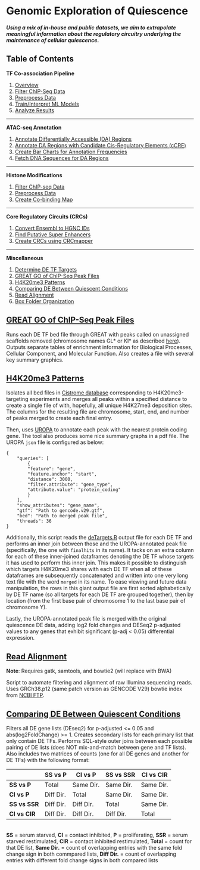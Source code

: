 # **Genomic Exploration of Quiescence**
_**Using a mix of in-house and public datasets, we aim to extrapolate meaningful information about the regulatory circuitry underlying the maintenance of cellular quiescence.**_

## **Table of Contents**

**TF Co-association Pipeline**
1. [Overview](tfchip/Poster.pdf)
1. [Filter ChIP-Seq Data](tfchip/info.md#filter-chip-seq-data)
1. [Preprocess Data](tfchip/info.md#preprocess-data)
1. [Train/Interpret ML Models](tfchip/info.md#train/interpret-ml-models)
1. [Analyze Results](tfchip/analyze/info.md)

---

**ATAC-seq Annotation**
1. [Annotate Differentially Accessible (DA) Regions](atac/info.md#annotate-da-regions)
1. [Annotate DA Regions with Candidate Cis-Regulatory Elements (cCRE)](atac/info.md#Compare-with-cCRE-databases)
1. [Create Bar Charts for Annotation Frequencies](atac/info.md#create-bar-charts-for-annotations)
1. [Fetch DNA Sequences for DA Regions](atac/info.md#fetch-reference-sequences)

---

**Histone Modifications**
1. [Filter ChIP-seq Data](hmchip/info.md#filter-chip-seq-data)
1. [Preprocess Data](hmchip/info.md#preprocess-data)
1. [Create Co-binding Map](hmchip/info.md#create-co-binding-map)

---

**Core Regulatory Circuits (CRCs)**
1. [Convert Ensembl to HGNC IDs](CRC/info.md#convert-ensembl-to-hgnc-ids)
1. [Find Putative Super Enhancers](CRC/info.md#find-putative-super-enhancers)
1. [Create CRCs using CRCmapper](CRC/info.md#create-crcs-using-crcmapper)

---

**Miscellaneous**
1. [Determine DE TF Targets](beta/info.md)
1. [GREAT GO of ChIP-Seq Peak Files](#great-go-of-chip-seq-peak-files)
1. [H4K20me3 Patterns](#h4k20me3-patterns)
1. [Comparing DE Between Quiescent Conditions](#comparing-DE-between-quiescent-conditions)
1. [Read Alignment](#read-alignment)
1. [Box Folder Organization](box.md)

## [GREAT GO of ChIP-Seq Peak Files](greatBatch.R)

Runs each DE TF bed file through GREAT with peaks called on unassigned scaffolds removed (chromosome names GL* or KI* as described [here](https://github.com/dpryan79/ChromosomeMappings/blob/master/GRCh38_ensembl2UCSC.txt)). Outputs separate tables of enrichment information for Biological Processes, Cellular Component, and Molecular Function. Also creates a file with several key summary graphics.

## [H4K20me3 Patterns](H4K20me3.py)

Isolates all bed files in [Cistrome database](http://cistrome.org/db/#/) corresponding to H4K20me3-targeting experiments and merges all peaks within a specified distance to create a single file of with, hopefully, all unique H4K27me3 deposition sites. The columns for the resulting file are chromosome, start, end, and number of peaks merged to create each final entry.

Then, uses [UROPA](https://www.nature.com/articles/s41598-017-02464-y#Sec2) to annotate each peak with the nearest protein coding gene. The tool also produces some nice summary graphs in a pdf file. The UROPA `json` file is configured as below:

    {
        "queries": [
            {
            "feature": "gene",
            "feature.anchor": "start",
            "distance": 3000,
            "filter.attribute": "gene_type",
            "attribute.value": "protein_coding"
            }
        ],
        "show_attributes": "gene_name",
        "gtf": "Path to gencode.v29.gtf",
        "bed": "Path to merged peak file",
        "threads": 36
    }

Additionally, this script reads the [deTargets.R](#detargetsR) output file for each DE TF and performs an inner join between those and the UROPA-annotated peak file (specifically, the one with `finalhits` in its name). It tacks on an extra column for each of these inner-joined dataframes denoting the DE TF whose targets it has used to perform this inner join. This makes it possible to distinguish which targets H4K20me3 shares with each DE TF when all of these dataframes are subsequently concatenated and written into one very long text file with the word `merged` in its name. To ease viewing and future data manipulation, the rows in this giant output file are first sorted alphabetically by DE TF name (so all targets for each DE TF are grouped together), then by location (from the first base pair of chromosome 1 to the last base pair of chromosome Y).

Lastly, the UROPA-annotated peak file is merged with the original quiescence DE data, adding log2 fold changes and DESeq2 p-adjusted values to any genes that exhibit significant (p-adj < 0.05) differential expression.

## [Read Alignment](readmap.sh)

**Note**: Requires gatk, samtools, and bowtie2 (will replace with BWA)

Script to automate filtering and alignment of raw Illumina sequencing reads. Uses GRCh38.p12 (same patch version as GENCODE V29) bowtie index from [NCBI FTP](https://ftp.ncbi.nlm.nih.gov/genomes/all/GCA/000/001/405/GCA_000001405.27_GRCh38.p12/GRCh38_major_release_seqs_for_alignment_pipelines/).

## [Comparing DE Between Quiescent Conditions](newCond.py)
Filters all DE gene lists (DEseq2) for p-adjusted <= 0.05 and abs(log2FoldChange) >= 1. Creates secondary lists for each primary list that only contain DE TFs. Performs SQL-style outer joins between each possible pairing of DE lists (does NOT mix-and-match between gene and TF lists). Also includes two matrices of counts (one for all DE genes and another for DE TFs) with the following format:

<center>

&nbsp;       | SS vs P | CI vs P | SS vs SSR | CI vs CIR
-------------|---------|---------|-----------|----------
**SS vs P**  |Total    |Same Dir.|Same Dir.  |Same Dir.
**CI vs P**  |Diff Dir.|Total    |Same Dir.  |Same Dir.
**SS vs SSR**|Diff Dir.|Diff Dir.|Total      |Same Dir.
**CI vs CIR**|Diff Dir.|Diff Dir.|Diff Dir.  |Total

</center>

&nbsp;  
**SS** = serum starved, **CI** = contact inhibited, **P** = proliferating, **SSR** = serum starved restimulated, **CIR** = contact inhibited restimulated, **Total** = count for that DE list, **Same Dir.** = count of overlapping entries with the same fold change sign in both commpared lists, **Diff Dir.** = count of overlapping entries with different fold change signs in both compared lists